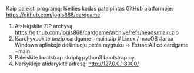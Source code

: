 Kaip paleisti programą:
Išeities kodas patalpintas GitHub platformoje: https://github.com/jogis868/cardgame.
1. Atsisiųskite ZIP archyvą
https://github.com/jogis868/cardgame/archive/refs/heads/main.zip
2. Išarchyvuokite
unzip cardgame −main.zip # Linux / macOS
#arba Windown aplinkoje dešiniuoju pelės mygtuku -> ExtractAll
cd cardgame −main
3. Paleiskite bootstrap skriptą
python3 bootstrap.py
4. Naršyklėje atidarykite adresą: http://127.0.0.1:8000/
